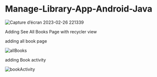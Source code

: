 # Manage-Library-App-Android-Java

![Capture d’écran 2023-02-26 221339](https://user-images.githubusercontent.com/82703504/221437683-251d6c90-f59f-488c-b85a-29558d2cf22c.png)


Adding See All Books Page with recycler view 

adding all book page

![allBooks](https://user-images.githubusercontent.com/82703504/224505022-8e40a747-7ef5-44e4-bca7-9204966fadb7.jpg)

adding Book activity

![bookActivity](https://user-images.githubusercontent.com/82703504/224505034-49f8e27d-72d4-4a3b-9c8f-720e59146202.jpg)
